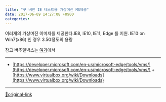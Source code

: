```yaml
---
title: "구 버전 IE 테스트용 가상머신 MS제공"
date: 2017-06-09 14:27:08 +0900
categories: 
---
```

  

여러개의 가상머진 이미지를 제공한다.IE8, IE10, IE11, Edge
를 지원.
IE10 on Win7(x86) 인 경우 3.5G정도의 용량
  

참고
버추얼박스는 [여기](https://www.virtualbox.org/wiki/Downloads "여기")에서






***
+ [https://developer.microsoft.com/en-us/microsoft-edge/tools/vms/](https://developer.microsoft.com/en-us/microsoft-edge/tools/vms/)  + [https://www.virtualbox.org/wiki/Downloads](https://www.virtualbox.org/wiki/Downloads)


***
[🔗original-link](http://www.mins01.com/mh/tech/read/1093)